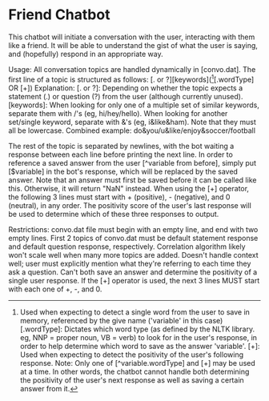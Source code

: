 # Friend Chatbot

This chatbot will initiate a conversation with the user, interacting with them like a friend. It will be able to understand the gist of what the user is saying, and (hopefully) respond in an appropriate way.

Usage:
All conversation topics are handled dynamically in [convo.dat]. The first line of a topic is structured as follows:
[. or ?][keywords]([^variable][.wordType] OR [+])
Explanation:
[. or ?]: Depending on whether the topic expects a statement (.) or question (?) from the user (although currently unused).
[keywords]: When looking for only one of a multiple set of similar keywords, separate them with /'s (eg, hi/hey/hello). When looking for another set/single keyword, separate with &'s (eg, i&like&ham). Note that they must all be lowercase. Combined example: do&you/u&like/enjoy&soccer/football
[^variable]: Used when expecting to detect a single word from the user to save in memory, referenced by the give name ('variable' in this case)
[.wordType]: Dictates which word type (as defined by the NLTK library. eg, NNP = proper noun, VB = verb) to look for in the user's response, in order to help determine which word to save as the answer 'variable'.
[+]: Used when expecting to detect the positivity of the user's following response.
Note: Only one of [^variable.wordType] and [+] may be used at a time. In other words, the chatbot cannot handle both determining the positivity of the user's next response as well as saving a certain answer from it.


The rest of the topic is separated by newlines, with the bot waiting a response between each line before printing the next line.
In order to reference a saved answer from the user [^variable from before], simply put [$variable] in the bot's response, which will be replaced by the saved answer. Note that an answer must first be saved before it can be called like this. Otherwise, it will return "NaN" instead.
When using the [+] operator, the following 3 lines must start with + (positive), - (negative), and 0 (neutral), in any order. The positivity score of the user's last response will be used to determine which of these three responses to output.

Restrictions:
convo.dat file must begin with an empty line, and end with two empty lines.
First 2 topics of convo.dat must be default statement response and default question response, respectively.
Correlation algorithm likely won't scale well when many more topics are added.
Doesn't handle context well; user must explicitly mention what they're referring to each time they ask a question.
Can't both save an answer and determine the positivity of a single user response.
If the [+] operator is used, the next 3 lines MUST start with each one of +, -, and 0.